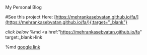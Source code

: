 My Personal Blog

#See this project Here:
[https://mehrankasebvatan.github.io/fa/](https://mehrankasebvatan.github.io/fa/){:target="_blank"}


*click below*
%md <a href:"https://mehrankasebvatan.github.io/fa" target:_blank>link</a>


%md <a href="https://google.com" target="_blank">google link</a>
